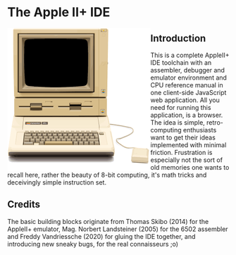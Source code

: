 # The Apple II+ IDE

<img src="/res/appleii+_bck_650.png?raw=true" style="zoom:50%;" align="left" />



## Introduction

This is a complete AppleII+ IDE toolchain with an assembler, debugger and emulator environment and CPU reference manual in one client-side JavaScript web application.  All you need for running this application, is a browser.  The idea is simple, retro-computing enthusiasts want to get their ideas implemented with minimal friction.  Frustration is especially not the sort of old memories one wants to recall here, rather the beauty of 8-bit computing, it's math tricks and deceivingly simple instruction set.

## Credits

The basic building blocks originate from Thomas Skibo (2014) for the AppleII+ emulator, Mag. Norbert Landsteiner (2005) for the 6502 assembler and Freddy Vandriessche (2020) for gluing the IDE together, and introducing new sneaky bugs, for the real connaisseurs ;o)

